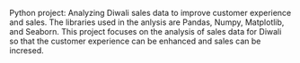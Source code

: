 Python project: Analyzing Diwali sales data to improve customer experience and sales.
The libraries used in the anlysis are Pandas, Numpy, Matplotlib, and Seaborn.
This project focuses on the analysis of sales data for Diwali so that the customer experience can be enhanced and sales can be incresed. 
